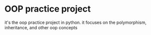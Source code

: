 # OOP practice project
it's the oop practice project in python.
it focuses on the polymorphism, inheritance, and other oop concepts
